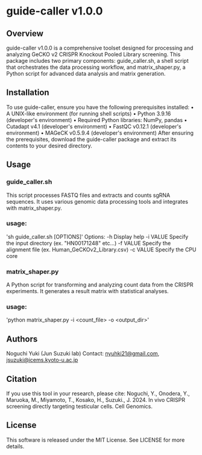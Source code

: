 # **guide-caller v1.0.0**
## Overview
guide-caller v1.0.0 is a comprehensive toolset designed for processing and analyzing GeCKO v2 CRISPR Knockout Pooled Library screening.
This package includes two primary components: guide_caller.sh, a shell script that orchestrates the data processing workflow, 
and matrix_shaper.py, a Python script for advanced data analysis and matrix generation.

## Installation
To use guide-caller, ensure you have the following prerequisites installed:
•	A UNIX-like environment (for running shell scripts)
•	Python 3.9.16 (developer's environment)
•	Required Python libraries: NumPy, pandas
•	Cutadapt v4.1 (developer's environment)
•	FastQC v0.12.1 (developer's environment)
•	MAGeCK v0.5.9.4 (developer's environment)
After ensuring the prerequisites, download the guide-caller package and extract its contents to your desired directory.

## Usage
### guide_caller.sh
This script processes FASTQ files and extracts and counts sgRNA sequences. It uses various genomic data processing tools and integrates with matrix_shaper.py.

### usage:
'sh guide_caller.sh [OPTIONS]'
 Options:
   -h          Display help
   -i VALUE    Specify the input directory (ex. "HN00171248" etc...)
   -f VALUE    Specify the alignment file (ex. Human_GeCKOv2_Library.csv)
   -c VALUE    Specify the CPU core

### matrix_shaper.py
A Python script for transforming and analyzing count data from the CRISPR experiments. It generates a result matrix with statistical analyses.

### usage:
'python matrix_shaper.py -i <count_file> -o <output_dir>'

## Authors
Noguchi Yuki (Jun Suzuki lab)
Contact: nyuhki21@gmail.com, jsuzuki@icems.kyoto-u.ac.jp

## Citation
If you use this tool in your research, please cite:
Noguchi, Y., Onodera, Y., Maruoka, M., Miyamoto, T., Kosako, H., Suzuki., J. 2024. In vivo CRISPR screening directly targeting testicular cells. Cell Genomics.

## License
This software is released under the MIT License. See LICENSE for more details.
